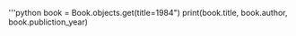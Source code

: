 '''python
book = Book.objects.get(title=1984")
print(book.title, book.author, book.publiction_year)

